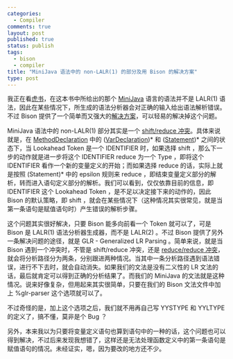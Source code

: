 ```yaml
---
categories:
  - Compiler
comments: true
layout: post
published: true
status: publish
tags:
  - bison
  - compiler
title: "MiniJava 语法中的 non-LALR(1) 的部分及用 Bison 的解决方案"
type: post
---
```


我正在看[虎书](http://www.cs.princeton.edu/~appel/modern/java/)，在这本书中所给出的那个 [MiniJava](http://www.cambridge.org/us/features/052182060X/) 语言的语法并不是 LALR(1) 语法，因此在某些情况下，所生成的语法分析器会对正确的输入给出语法解析错误。不过 Bison 提供了一个简单而又强大的[解决方案](http://www.gnu.org/software/bison/manual/html_mono/bison.html#Generalized-LR-Parsing)，可以轻易的解决掉这个问题。

MiniJava 语法中的 non-LALR(1) 部分其实是一个 [shift/reduce 冲突](http://www.gnu.org/software/bison/manual/html_mono/bison.html#Shift_002fReduce)。具体来说就是，在 [MethodDeclaration](http://www.cambridge.org/us/features/052182060X/grammar.html#prod7) 中的 ([VarDeclaration](http://www.cambridge.org/us/features/052182060X/grammar.html#prod6))* 和 ([Statement](http://www.cambridge.org/us/features/052182060X/grammar.html#prod5))* 之间的状态下，当 Lookahead Token 是一个 IDENTIFIER 时，如果选择 shift ，那么下一步的动作就是进一步将这个 IDENTIFIER reduce 为一个 Type ，即将这个 IDENTIFIER 看作一个新的变量定义的开始；而如果选择 reduce 的话，实际上就是按照 (Statement)* 中的 epsilon 规则来 reduce ，即结束变量定义部分的解析，转而进入语句定义部分的解析。我们可以看到，仅仅依靠目前的信息，即 IDENTIFIER 这个 Lookahead Token ，是不足以决定接下来的动作的，因此 Bison 的默认策略，即 shift ，就会在某些情况下（这种情况其实很常见，就是当第一条语句是赋值语句时）产生错误的解析步骤。

这个问题其实很好解决，只要 Bison 能多向前看一个 Token 就可以了，可是 Bison 是 LALR(1) 语法分析器生成器，而不是 LALR(2) 。不过 Bison 提供了另外一条解决问题的途径，就是 GLR - Generalized LR Parsing 。简单来说，就是当 Bison 遇到一个冲突时，不管是 shift/reduce 冲突，还是 [reduce/reduce 冲突](http://www.gnu.org/software/bison/manual/html_mono/bison.html#Reduce_002fReduce)，就会将分析路径分为两条，分别跟进两种情况。当其中一条分析路径遇到语法错误，进行不下去时，就会自动消失。如果我们的文法是没有二义性的 LR 文法的话，最后就肯定可以得到正确的分析结果了。而我们的 MiniJava 的文法就是这种情况。说来好像复杂，但用起来其实很简单，只要在我们的 Bison 文法文件中加上 %glr-parser 这个选项就可以了。

不过奇怪的是，加上这个选项之后，我们就不用再自己写 YYSTYPE 和 YYLTYPE 的定义了，搞不懂，莫非是个 Bug ？

另外，本来我以为只要将变量定义语句也算到语句中的一种的话，这个问题也可以得到解决，不过后来发现我想错了，这样还是无法处理函数定义中的第一条语句是赋值语句的情况。未经证实，嗯，因为要改的地方还不少。
